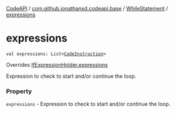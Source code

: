 [CodeAPI](../../index.md) / [com.github.jonathanxd.codeapi.base](../index.md) / [WhileStatement](index.md) / [expressions](.)

# expressions

`val expressions: List<`[`CodeInstruction`](../../com.github.jonathanxd.codeapi/-code-instruction.md)`>`

Overrides [IfExpressionHolder.expressions](../-if-expression-holder/expressions.md)

Expression to check to start and/or continue the loop.

### Property

`expressions` - Expression to check to start and/or continue the loop.